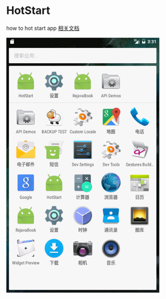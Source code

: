 # HotStart
how to hot start app  [相关文档](http://blog.csdn.net/DanteStones/article/details/51112588)

![](https://github.com/haibuzou/HotStart/raw/master/art/result.gif) 
